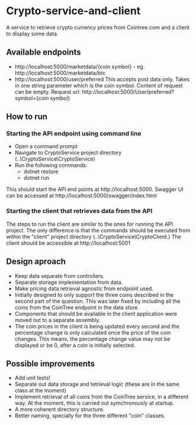 # Crypto-service-and-client
A service to retrieve crypto currency prices from Cointree.com and a client to display some data.

## Available endpoints
* http://localhost:5000/marketdata/{coin symbol}  - eg. http://localhost:5000/marketdata/btc
* http://localhost:5000/user/preferred
     This accepts post data only. Takes in one string parameter which is the coin symbol. Content of request can be empty.  Request url: http://localhost:5000/User/preferred?symbol={coin symbol}

## How to run
### Starting the API endpoint using command line
- Open a command prompt
- Navigate to CryptoService project directory (..\CryptoService\CryptoService)
- Run the following commands:
    * dotnet restore
    * dotnet run

This should start the API end points at http://localhost:5000. Swagger UI can be accessed at http://localhost:5000/swagger/index.html

### Starting the client that retrieves data from the API
The steps to run the client are similar to the ones for running the API project. The only difference is that the commands should be executed from within the "client" project directory (..\CryptoService\CryptoClient.)
The client should be accessible at http://localhost:5001

## Design aproach
- Keep data separate from controllers.
- Separate storage implementation from data.
- Make pricing data retrieval agnostic from endpoint used.
- Initially designed to only support the three coins described in the second part of the question.
  This was later fixed by including all the coins from the CoinTree endpoint in the data store.
- Components that should be available in the client application were moved out to a separate assembly.
- The coin prices in the client is being updated every second and the percentage change is only calculated once the price of the coin changes. This means, the percentage change value may not be displayed or be 0, after a coin is initially selected.
 
 ## Possible improvements
 - Add unit tests!
 - Separate out data storage and tetrieval logic (these are in the same class at the moment)
 - Implement retrieval of all coins from the CoinTree service, in a different way.
   At the moment, this is carried out symchronously at startup.
 - A more coherent directory structure.
 - Better naming, specially for the three different "coin" classes.
